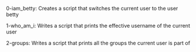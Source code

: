 0-iam_betty: Creates a script that switches the current user to the user betty

1-who_am_i: Writes a script that prints the effective username of the current user

2-groups: Writes a script that prints all the groups the current user is part of
